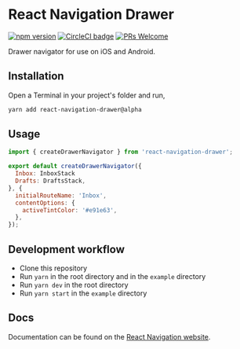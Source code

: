 # React Navigation Drawer

[![npm version](https://badge.fury.io/js/react-navigation-drawer.svg)](https://npmjs.org/react-navigation-drawer) [![CircleCI badge](https://circleci.com/gh/react-navigation/drawer/tree/master.svg?style=shield)](https://circleci.com/gh/react-navigation/drawer/tree/master) [![PRs Welcome](https://img.shields.io/badge/PRs-welcome-brightgreen.svg)](https://reactnavigation.org/docs/contributing.html)

Drawer navigator for use on iOS and Android.

## Installation

Open a Terminal in your project's folder and run,

```sh
yarn add react-navigation-drawer@alpha
```

## Usage

```js
import { createDrawerNavigator } from 'react-navigation-drawer';

export default createDrawerNavigator({
  Inbox: InboxStack
  Drafts: DraftsStack,
}, {
  initialRouteName: 'Inbox',
  contentOptions: {
    activeTintColor: '#e91e63',
  },
});
```

## Development workflow

- Clone this repository
- Run `yarn` in the root directory and in the `example` directory
- Run `yarn dev` in the root directory
- Run `yarn start` in the `example` directory

## Docs

Documentation can be found on the [React Navigation website](https://reactnavigation.org/docs/en/drawer-navigator.html).
